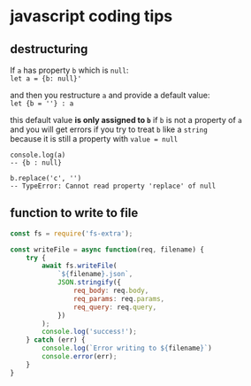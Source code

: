 # javascript coding tips

## destructuring

If `a` has property `b` which is `null`:  
`let a = {b: null}'`

and then you restructure `a` and provide a default value:  
`let {b = ''} : a`

this default value **is only assigned to `b`** if `b` is not a property of `a`  
and you will get errors if you try to treat `b` like a `string`  
because it is still a property with `value = null`
```
console.log(a)
-- {b : null}

b.replace('c', '')
-- TypeError: Cannot read property 'replace' of null
```

## function to write to file

```js
const fs = require('fs-extra');

const writeFile = async function(req, filename) {
    try {
        await fs.writeFile(
            `${filename}.json`,
            JSON.stringify({
                req_body: req.body,
                req_params: req.params,
                req_query: req.query,
            })
        );
        console.log('success!');
    } catch (err) {
        console.log(`Error writing to ${filename}`) 
        console.error(err);
    }
}
   ```
